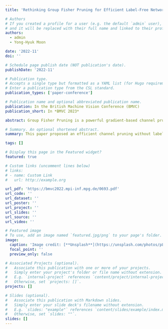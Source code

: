 ```yaml
---
title: 'Rethinking Group Fisher Pruning for Efficient Label-Free Network Compression'

# Authors
# If you created a profile for a user (e.g. the default `admin` user), write the username (folder name) here
# and it will be replaced with their full name and linked to their profile.
authors:
  - admin
  - Yong-Hyuk Moon

date: '2022-11'
doi: ''

# Schedule page publish date (NOT publication's date).
publishDate: '2022-11'

# Publication type.
# Accepts a single type but formatted as a YAML list (for Hugo requirements).
# Enter a publication type from the CSL standard.
publication_types: ['paper-conference']

# Publication name and optional abbreviated publication name.
publication: In the British Machine Vision Conference (BMVC)
publication_short: In *BMVC 2023*

abstract: Group Fisher Pruning is a powerful gradient-based channel pruning method for convolutional neural networks. Even though it provides excellent convenience for allocating sparsity over layers with strong effectiveness, the cost of its pruning process is significantly expensive for large neural networks. In addition, it was proposed to handle neural networks having residual connections, but it still cannot handle concatenation-type connections like DenseNet. These drawbacks make Group Fisher Pruning hard to be utilized for somewhat large or complex neural networks. Motivated by them, we propose an improved method based on Group Fisher Pruning for efficiency and applicability. For efficiency, we parameterize the number of pruned channels at each pruning step and demonstrate that it can be a much larger value than one. We devise a formal algorithm for applicability to prune DenseNet-style neural networks. In addition, we devise a knowledge distillation-based channel importance scoring scheme that can work for label-free channel pruning, which is a crucial task for exploiting unlabeled data from edge devices. To demonstrate the superiority of our method, we conduct extensive experiments dealing with label-free channel pruning. Our method prunes neural networks at most two orders of magnitude faster than Group Fisher Pruning with comparable accuracy. It should be noticed that our method does not require any label for pruning and retraining while Group Fisher Pruning does.

# Summary. An optional shortened abstract.
summary: This paper proposed an efficient channel pruning without labels based on Group Fisher Pruning.

tags: []

# Display this page in the Featured widget?
featured: true

# Custom links (uncomment lines below)
# links:
# - name: Custom Link
#   url: http://example.org

url_pdf: 'https://bmvc2022.mpi-inf.mpg.de/0693.pdf'
url_code: ''
url_dataset: ''
url_poster: ''
url_project: ''
url_slides: ''
url_source: ''
url_video: ''

# Featured image
# To use, add an image named `featured.jpg/png` to your page's folder.
image:
  caption: 'Image credit: [**Unsplash**](https://unsplash.com/photos/pLCdAaMFLTE)'
  focal_point: ''
  preview_only: false

# Associated Projects (optional).
#   Associate this publication with one or more of your projects.
#   Simply enter your project's folder or file name without extension.
#   E.g. `internal-project` references `content/project/internal-project/index.md`.
#   Otherwise, set `projects: []`.
projects: []

# Slides (optional).
#   Associate this publication with Markdown slides.
#   Simply enter your slide deck's filename without extension.
#   E.g. `slides: "example"` references `content/slides/example/index.md`.
#   Otherwise, set `slides: ""`.
slides: []
---
```

